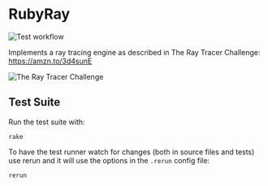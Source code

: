 # RubyRay

![Test workflow](https://github.com/cannikin/rubyray/actions/workflows/test/badge.svg)

Implements a ray tracing engine as described in The Ray Tracer Challenge: https://amzn.to/3d4sunE

![The Ray Tracer Challenge](https://user-images.githubusercontent.com/300/112259688-f494c080-8c25-11eb-8188-a9bb2e1f7311.png)

## Test Suite

Run the test suite with:

    rake

To have the test runner watch for changes (both in source files and tests) use
rerun and it will use the options in the `.rerun` config file:

    rerun
